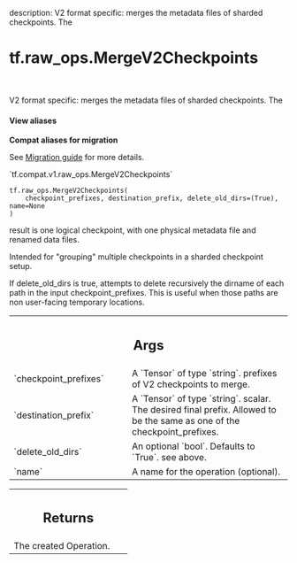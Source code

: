 description: V2 format specific: merges the metadata files of sharded checkpoints.  The

<div itemscope itemtype="http://developers.google.com/ReferenceObject">
<meta itemprop="name" content="tf.raw_ops.MergeV2Checkpoints" />
<meta itemprop="path" content="Stable" />
</div>

# tf.raw_ops.MergeV2Checkpoints

<!-- Insert buttons and diff -->

<table class="tfo-notebook-buttons tfo-api nocontent" align="left">

</table>



V2 format specific: merges the metadata files of sharded checkpoints.  The

<section class="expandable">
  <h4 class="showalways">View aliases</h4>
  <p>
<b>Compat aliases for migration</b>
<p>See
<a href="https://www.tensorflow.org/guide/migrate">Migration guide</a> for
more details.</p>
<p>`tf.compat.v1.raw_ops.MergeV2Checkpoints`</p>
</p>
</section>

<pre class="devsite-click-to-copy prettyprint lang-py tfo-signature-link">
<code>tf.raw_ops.MergeV2Checkpoints(
    checkpoint_prefixes, destination_prefix, delete_old_dirs=(True), name=None
)
</code></pre>



<!-- Placeholder for "Used in" -->

result is one logical checkpoint, with one physical metadata file and renamed
data files.

Intended for "grouping" multiple checkpoints in a sharded checkpoint setup.

If delete_old_dirs is true, attempts to delete recursively the dirname of each
path in the input checkpoint_prefixes.  This is useful when those paths are non
user-facing temporary locations.

<!-- Tabular view -->
 <table class="responsive fixed orange">
<colgroup><col width="214px"><col></colgroup>
<tr><th colspan="2"><h2 class="add-link">Args</h2></th></tr>

<tr>
<td>
`checkpoint_prefixes`
</td>
<td>
A `Tensor` of type `string`.
prefixes of V2 checkpoints to merge.
</td>
</tr><tr>
<td>
`destination_prefix`
</td>
<td>
A `Tensor` of type `string`.
scalar.  The desired final prefix.  Allowed to be the same
as one of the checkpoint_prefixes.
</td>
</tr><tr>
<td>
`delete_old_dirs`
</td>
<td>
An optional `bool`. Defaults to `True`. see above.
</td>
</tr><tr>
<td>
`name`
</td>
<td>
A name for the operation (optional).
</td>
</tr>
</table>



<!-- Tabular view -->
 <table class="responsive fixed orange">
<colgroup><col width="214px"><col></colgroup>
<tr><th colspan="2"><h2 class="add-link">Returns</h2></th></tr>
<tr class="alt">
<td colspan="2">
The created Operation.
</td>
</tr>

</table>

